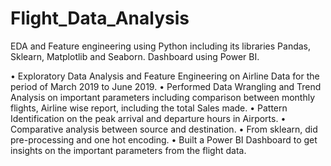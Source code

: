 # Flight_Data_Analysis
EDA and Feature engineering using Python including its libraries Pandas, Sklearn, Matplotlib and Seaborn. Dashboard using Power BI.

•	Exploratory Data Analysis and Feature Engineering on Airline Data for the period of March 2019 to June 2019.
•	Performed Data Wrangling and Trend Analysis on important parameters including comparison between monthly flights, Airline wise report, including the total Sales made.
•	Pattern Identification on the peak arrival and departure hours in Airports.
•	Comparative analysis between source and destination. 
•	From sklearn, did pre-processing and one hot encoding.
•	Built a Power BI Dashboard to get insights on the important parameters from the flight data.
